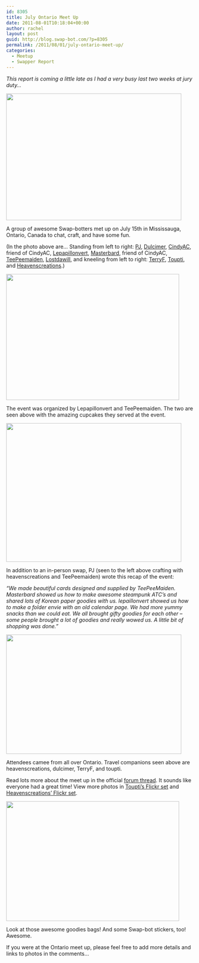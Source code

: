 ```yaml
---
id: 8305
title: July Ontario Meet Up
date: 2011-08-01T10:18:04+00:00
author: rachel
layout: post
guid: http://blog.swap-bot.com/?p=8305
permalink: /2011/08/01/july-ontario-meet-up/
categories:
  - Meetup
  - Swapper Report
---
```

_This report is coming a little late as I had a very busy last two weeks at jury duty&#8230;_ 

[<img src="http://blog.swap-bot.com/wp-content/uploads/2011/08/ontariomeetup1.jpg" alt="" title="ontariomeetup1" width="470" height="340" class="alignnone size-full wp-image-8306" srcset="http://blog.swap-bot.com/wp-content/uploads/2011/08/ontariomeetup1-300x217.jpg 300w, http://blog.swap-bot.com/wp-content/uploads/2011/08/ontariomeetup1.jpg 470w" sizes="(max-width: 470px) 100vw, 470px" />](http://www.flickr.com/photos/toupti/5960315742/in/set-72157626984640173/)

A group of awesome Swap-botters met up on July 15th in Mississauga, Ontario, Canada to chat, craft, and have some fun. 

(In the photo above are&#8230; Standing from left to right: [PJ](http://www.swap-bot.com/user:pj), [Dulcimer](http://www.swap-bot.com/user:dulcimer), [CindyAC](http://www.swap-bot.com/user:CINDYAC), friend of CindyAC, [Lepapillonvert](http://www.swap-bot.com/user:lepapillonvert), [Masterbard](http://www.swap-bot.com/user:Masterbard), friend of CindyAC, [TeePeemaiden](http://www.swap-bot.com/user:TeePeeMaiden), [Lostdawill](http://www.swap-bot.com/user:Lostdawill), and kneeling from left to right: [TerryF](http://www.swap-bot.com/user:TerryF), [Toupti](http://www.swap-bot.com/user:Toupti), and [Heavenscreations](http://www.swap-bot.com/user:heavenscreations).)

[<img src="http://blog.swap-bot.com/wp-content/uploads/2011/08/ontariomeetuphosts.jpg" alt="" title="ontariomeetuphosts" width="464" height="338" class="alignnone size-full wp-image-8307" srcset="http://blog.swap-bot.com/wp-content/uploads/2011/08/ontariomeetuphosts-300x218.jpg 300w, http://blog.swap-bot.com/wp-content/uploads/2011/08/ontariomeetuphosts.jpg 464w" sizes="(max-width: 464px) 100vw, 464px" />](http://www.flickr.com/photos/heavenscreations/5944445103/in/set-72157627211398062/)

The event was organized by Lepapillonvert and TeePeemaiden. The two are seen above with the amazing cupcakes they served at the event. 

[<img src="http://blog.swap-bot.com/wp-content/uploads/2011/08/ontariomeetup2.jpg" alt="" title="ontariomeetup2" width="470" height="372" class="alignnone size-full wp-image-8308" srcset="http://blog.swap-bot.com/wp-content/uploads/2011/08/ontariomeetup2-300x237.jpg 300w, http://blog.swap-bot.com/wp-content/uploads/2011/08/ontariomeetup2.jpg 470w" sizes="(max-width: 470px) 100vw, 470px" />](http://www.flickr.com/photos/toupti/5948664647/in/set-72157626984640173/)

In addition to an in-person swap, PJ (seen to the left above crafting with heavenscreations and TeePeemaiden) wrote this recap of the event: 

_&#8220;We made beautiful cards designed and supplied by TeePeeMaiden. Masterbard showed us how to make awesome steampunk ATC&#8217;s and shared lots of Korean paper goodies with us. lepaillonvert showed us how to make a folder envie with an old calendar page. We had more yummy snacks than we could eat. We all brought gifty goodies for each other &#8211; some people brought a lot of goodies and really wowed us. A little bit of shopping was done.&#8221;_

[<img src="http://blog.swap-bot.com/wp-content/uploads/2011/08/ontariomeetup3.jpg" alt="" title="ontariomeetup3" width="470" height="320" class="alignnone size-full wp-image-8310" srcset="http://blog.swap-bot.com/wp-content/uploads/2011/08/ontariomeetup3-300x204.jpg 300w, http://blog.swap-bot.com/wp-content/uploads/2011/08/ontariomeetup3.jpg 470w" sizes="(max-width: 470px) 100vw, 470px" />](http://www.flickr.com/photos/heavenscreations/5944999628/in/set-72157627211398062/)

Attendees camee from all over Ontario. Travel companions seen above are heavenscreations, dulcimer, TerryF, and toupti.

Read lots more about the meet up in the official [forum thread](http://www.swap-bot.com/forums/topic/77241). It sounds like everyone had a great time! View more photos in [Toupti&#8217;s Flickr set](http://www.flickr.com/photos/toupti/sets/72157626984640173/) and [Heavenscreations&#8217; Flickr set](http://www.flickr.com/photos/heavenscreations/sets/72157627211398062/). 

[<img src="http://blog.swap-bot.com/wp-content/uploads/2011/08/ontariogoodiebags.jpg" alt="" title="ontariogoodiebags" width="464" height="321" class="alignnone size-full wp-image-8309" srcset="http://blog.swap-bot.com/wp-content/uploads/2011/08/ontariogoodiebags-300x207.jpg 300w, http://blog.swap-bot.com/wp-content/uploads/2011/08/ontariogoodiebags.jpg 464w" sizes="(max-width: 464px) 100vw, 464px" />](http://www.flickr.com/photos/toupti/5932456525/in/set-72157626984640173/)

Look at those awesome goodies bags! And some Swap-bot stickers, too! Awesome. 

If you were at the Ontario meet up, please feel free to add more details and links to photos in the comments&#8230;